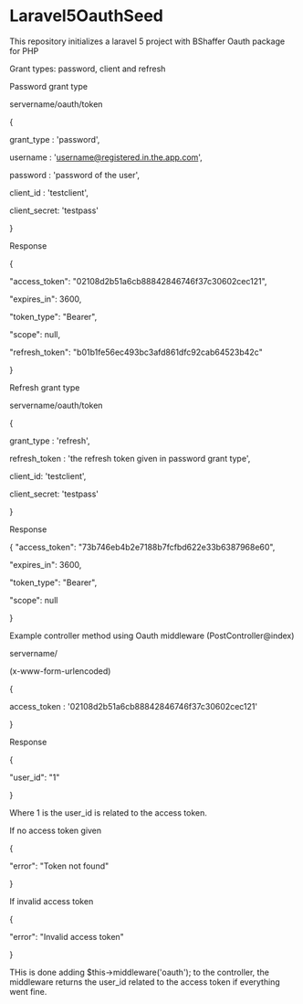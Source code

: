# Laravel5OauthSeed

This repository initializes a laravel 5 project with BShaffer Oauth package for PHP

Grant types: password, client and refresh

Password grant type

servername/oauth/token

{

  grant_type : 'password',
  
  username : 'username@registered.in.the.app.com',
  
  password : 'password of the user',
  
  client_id : 'testclient',
  
  client_secret: 'testpass'
  
}

Response

{

  "access_token": "02108d2b51a6cb88842846746f37c30602cec121",
  
  "expires_in": 3600,
  
  "token_type": "Bearer",
  
  "scope": null,
  
  "refresh_token": "b01b1fe56ec493bc3afd861dfc92cab64523b42c"
  
}



Refresh grant type

servername/oauth/token

{

  grant_type : 'refresh',
  
  refresh_token : 'the refresh token given in password grant type',
  
  client_id: 'testclient',
  
  client_secret: 'testpass'
  
}

Response

{
  "access_token": "73b746eb4b2e7188b7fcfbd622e33b6387968e60",
  
  "expires_in": 3600,
  
  "token_type": "Bearer",
  
  "scope": null
  
}

Example controller method using Oauth middleware (PostController@index)

servername/

(x-www-form-urlencoded)

{

  access_token : '02108d2b51a6cb88842846746f37c30602cec121'
  
}

Response

{

  "user_id": "1"
  
}

Where 1 is the user_id is related to the access token. 

If no access token given

{

  "error": "Token not found"
  
}

If invalid access token

{

  "error": "Invalid access token"
  
}


THis is done adding $this->middleware('oauth'); to the controller, the middleware returns the user_id related to the access token if everything went fine.
